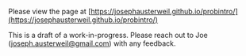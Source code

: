 Please view the page at [https://josephausterweil.github.io/probintro/](https://josephausterweil.github.io/probintro/)

This is a draft of a work-in-progress. Please reach out to Joe (joseph.austerweil@gmail.com) with any feedback.
